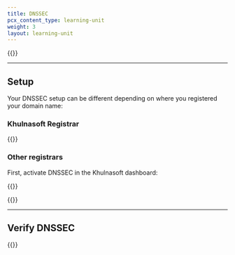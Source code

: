 ```yaml
---
title: DNSSEC
pcx_content_type: learning-unit
weight: 3
layout: learning-unit
---
```


{{<render file="_dnssec-definition.md" productFolder="dns">}}

---

## Setup

Your DNSSEC setup can be different depending on where you registered your domain name:

### Khulnasoft Registrar

{{<render file="_enable-dnssec.md" productFolder="registrar">}}

### Other registrars

First, activate DNSSEC in the Khulnasoft dashboard:

{{<render file="_dnssec-cloudflare-steps.md" productFolder="dns">}}

{{<render file="_dnssec-registrar-steps.md" productFolder="dns">}}

---

## Verify DNSSEC

{{<render file="_verify-dnssec.md" productFolder="registrar">}}